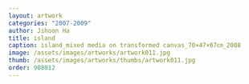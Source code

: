 ```yaml
---
layout: artwork
categories: "2007-2009"
author: Jihoon Ha
title: island
caption: island_mixed media on transformed canvas_70×47×67㎝_2008
image: /assets/images/artworks/artwork011.jpg
thumb: /assets/images/artworks/thumbs/artwork011.jpg
order: 908012
---
```

